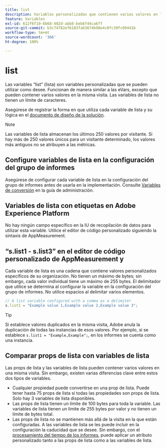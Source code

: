 ```yaml
---
title: list
description: Variables personalizadas que contienen varios valores en la misma visita.
feature: Variables
exl-id: 612f6f10-6b68-402d-abb8-beb6f44ca6ff
source-git-commit: b3c74782ef6183fa63674b98e4c0fc39fc09441b
workflow-type: tm+mt
source-wordcount: '366'
ht-degree: 100%

---
```


# list

Las variables “list” (lista) son variables personalizadas que se pueden utilizar como desee. Funcionan de manera similar a las eVars, excepto que pueden contener varios valores en la misma visita. Las variables de lista no tienen un límite de caracteres.

Asegúrese de registrar la forma en que utiliza cada variable de lista y su lógica en el [documento de diseño de la solución](../../prepare/solution-design.md).

>[!NOTE]
>
>Las variables de lista almacenan los últimos 250 valores por visitante. Si hay más de 250 valores únicos para un visitante determinado, los valores más antiguos no se atribuyen a las métricas.

## Configure variables de lista en la configuración del grupo de informes

Asegúrese de configurar cada variable de lista en la configuración del grupo de informes antes de usarla en la implementación. Consulte [Variables de conversión](/help/admin/admin/conversion-var-admin/list-var-admin.md) en la guía de administración.

## Variables de lista con etiquetas en Adobe Experience Platform

No hay ningún campo específico en la IU de recopilación de datos para utilizar esta variable. Utilice el editor de código personalizado siguiendo la sintaxis de AppMeasurement.

## “s.list1 - s.list3” en el editor de código personalizado de AppMeasurement y 

Cada variable de lista es una cadena que contiene valores personalizados específicos de su organización. No tienen un máximo de bytes; sin embargo, cada valor individual tiene un máximo de 255 bytes. El delimitador que utilice se determina al configurar la variable en la configuración del grupo de informes. No utilice espacios al delimitar varios elementos.

```js
// A list variable configured with a comma as a delimiter
s.list1 = "Example value 1,Example value 2,Example value 3";
```

>[!TIP]
>
>Si establece valores duplicados en la misma visita, Adobe anula la duplicación de todas las instancias de esos valores. Por ejemplo, si se establece `s.list1 = "Example,Example";`, en los informes se cuenta como una instancia.

## Comparar props de lista con variables de lista

Las props de lista y las variables de lista pueden contener varios valores en una misma visita. Sin embargo, existen varias diferencias clave entre estos dos tipos de variables.

* Cualquier propiedad puede convertirse en una prop de lista. Puede tener hasta 75 props de lista si todas las propiedades son props de lista. Solo hay 3 variables de lista disponibles.
* Las props de lista tienen un límite de 100 bytes para toda la variable. Las variables de lista tienen un límite de 255 bytes por valor y no tienen un límite de bytes total.
* Las props de lista no se mantienen más allá de la visita en la que están configuradas. A las variables de lista se les puede incluir en la configuración la caducidad que se desee. Sin embargo, con el [procesamiento del tiempo de los informes](/help/components/vrs/vrs-report-time-processing.md), puede aplicar un atributo personalizado tanto a las props de lista como a las variables de lista.
